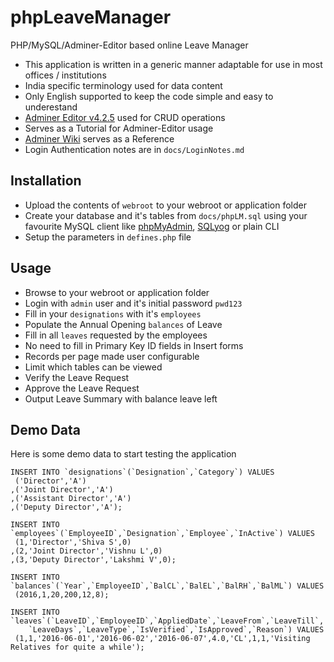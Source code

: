 # phpLeaveManager
PHP/MySQL/Adminer-Editor based online Leave Manager

* This application is written in a generic manner adaptable for use in most offices / institutions
* India specific terminology used for data content
* Only English supported to keep the code simple and easy to underestand
* [Adminer Editor v4.2.5](https://github.com/vrana/adminer/archive/v4.2.5.tar.gz) used for CRUD operations
* Serves as a Tutorial for Adminer-Editor usage
* [Adminer Wiki](https://github.com/vrana/adminer/wiki/Technical-Wiki) serves as a Reference
* Login Authentication notes are in ````docs/LoginNotes.md````

## Installation
* Upload the contents of ````webroot```` to your webroot or application folder
* Create your database and it's tables from ````docs/phpLM.sql```` using your favourite MySQL client like [phpMyAdmin](http://ww.phpmyadmin.net), [SQLyog](http://www.webyog.com) or plain CLI
* Setup the parameters in ````defines.php```` file

## Usage
* Browse to your webroot or application folder
* Login with ````admin```` user and it's initial password ````pwd123````
* Fill in your ````designations```` with it's ````employees````
* Populate the Annual Opening ````balances```` of Leave
* Fill in all ````leaves```` requested by the employees
* No need to fill in Primary Key ID fields in Insert forms
* Records per page made user configurable
* Limit which tables can be viewed
* Verify the Leave Request
* Approve the Leave Request
* Output Leave Summary with balance leave left

## Demo Data
Here is some demo data to start testing the application
````
INSERT INTO `designations`(`Designation`,`Category`) VALUES 
 ('Director','A')
,('Joint Director','A')
,('Assistant Director','A')
,('Deputy Director','A');

INSERT INTO `employees`(`EmployeeID`,`Designation`,`Employee`,`InActive`) VALUES 
 (1,'Director','Shiva S',0)
,(2,'Joint Director','Vishnu L',0)
,(3,'Deputy Director','Lakshmi V',0);

INSERT INTO `balances`(`Year`,`EmployeeID`,`BalCL`,`BalEL`,`BalRH`,`BalML`) VALUES 
 (2016,1,20,200,12,8);

INSERT INTO `leaves`(`LeaveID`,`EmployeeID`,`AppliedDate`,`LeaveFrom`,`LeaveTill`,
	`LeaveDays`,`LeaveType`,`IsVerified`,`IsApproved`,`Reason`) VALUES 
 (1,1,'2016-06-01','2016-06-02','2016-06-07',4.0,'CL',1,1,'Visiting Relatives for quite a while');
````
